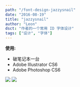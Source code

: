 ```yaml
---
path: "/font-design-jazzysnail"
date: "2016-08-19"
title: "jazzysnail"
author: "Leon"
dsct: "作者的一个常用 ID 字体设计"
tags: ["设计", "字体"]
---
```


__使用:__
- 破笔记本一台
- Adobe Illustrator CS6
- Adobe Photoshop CS6

![](http://img.zcool.cn/community/01633257b5e67e0000012e7e24000e.png@2o.png)
![](http://img.zcool.cn/community/012e1757b5e8800000018c1b5d8768.png@2o.png)